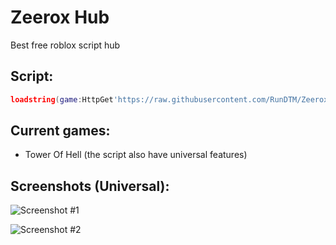 # Zeerox Hub
Best free roblox script hub
## Script:
```lua
loadstring(game:HttpGet'https://raw.githubusercontent.com/RunDTM/ZeeroxHub/main/Loader.lua')()
```
## Current games:
- Tower Of Hell (the script also have universal features)
## Screenshots (Universal):
![Screenshot #1](https://i.imgur.com/5YS88TM.png)

![Screenshot #2](https://i.imgur.com/kDefZo3.png)
